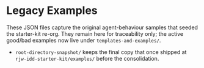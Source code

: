 # Legacy Examples

These JSON files capture the original agent-behaviour samples that seeded the
starter-kit re-org. They remain here for traceability only; the active good/bad
examples now live under `templates-and-examples/`.

- `root-directory-snapshot/` keeps the final copy that once shipped at
  `rjw-idd-starter-kit/examples/` before the consolidation.
